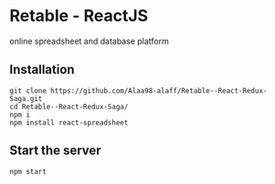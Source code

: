 # Retable - ReactJS
online spreadsheet and database platform


## Installation

```
git clone https://github.com/Alaa98-alaff/Retable--React-Redux-Saga.git
cd Retable--React-Redux-Saga/
npm i
npm install react-spreadsheet
```

## Start the server

```
npm start
```
